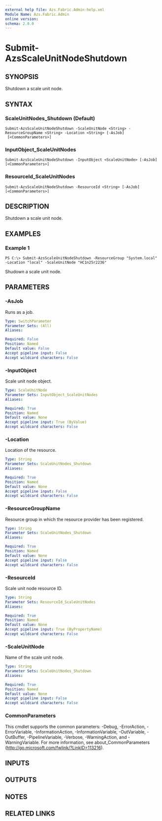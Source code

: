 ```yaml
---
external help file: Azs.Fabric.Admin-help.xml
Module Name: Azs.Fabric.Admin
online version:
schema: 2.0.0
---
```


# Submit-AzsScaleUnitNodeShutdown

## SYNOPSIS
Shutdown a scale unit node.

## SYNTAX

### ScaleUnitNodes_Shutdown (Default)
```
Submit-AzsScaleUnitNodeShutdown -ScaleUnitNode <String> -ResourceGroupName <String> -Location <String> [-AsJob]
 [<CommonParameters>]
```

### InputObject_ScaleUnitNodes
```
Submit-AzsScaleUnitNodeShutdown -InputObject <ScaleUnitNode> [-AsJob] [<CommonParameters>]
```

### ResourceId_ScaleUnitNodes
```
Submit-AzsScaleUnitNodeShutdown -ResourceId <String> [-AsJob] [<CommonParameters>]
```

## DESCRIPTION
Shutdown a scale unit node.

## EXAMPLES

### Example 1
```
PS C:\> Submit-AzsScaleUnitNodeShutdown -ResourceGroup "System.local" -Location "local" -ScaleUnitNode "HC1n25r2236"
```

Shudown a scale unit node.

## PARAMETERS

### -AsJob
Runs as a job.

```yaml
Type: SwitchParameter
Parameter Sets: (All)
Aliases:

Required: False
Position: Named
Default value: False
Accept pipeline input: False
Accept wildcard characters: False
```

### -InputObject
Scale unit node object.

```yaml
Type: ScaleUnitNode
Parameter Sets: InputObject_ScaleUnitNodes
Aliases:

Required: True
Position: Named
Default value: None
Accept pipeline input: True (ByValue)
Accept wildcard characters: False
```

### -Location
Location of the resource.

```yaml
Type: String
Parameter Sets: ScaleUnitNodes_Shutdown
Aliases:

Required: True
Position: Named
Default value: None
Accept pipeline input: False
Accept wildcard characters: False
```

### -ResourceGroupName
Resource group in which the resource provider has been registered.

```yaml
Type: String
Parameter Sets: ScaleUnitNodes_Shutdown
Aliases:

Required: True
Position: Named
Default value: None
Accept pipeline input: False
Accept wildcard characters: False
```

### -ResourceId
Scale unit node resource ID.

```yaml
Type: String
Parameter Sets: ResourceId_ScaleUnitNodes
Aliases:

Required: True
Position: Named
Default value: None
Accept pipeline input: True (ByPropertyName)
Accept wildcard characters: False
```

### -ScaleUnitNode
Name of the scale unit node.

```yaml
Type: String
Parameter Sets: ScaleUnitNodes_Shutdown
Aliases:

Required: True
Position: Named
Default value: None
Accept pipeline input: False
Accept wildcard characters: False
```

### CommonParameters
This cmdlet supports the common parameters: -Debug, -ErrorAction, -ErrorVariable, -InformationAction, -InformationVariable, -OutVariable, -OutBuffer, -PipelineVariable, -Verbose, -WarningAction, and -WarningVariable. For more information, see about_CommonParameters (http://go.microsoft.com/fwlink/?LinkID=113216).

## INPUTS

## OUTPUTS

## NOTES

## RELATED LINKS

